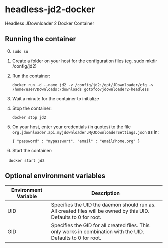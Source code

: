 # headless-jd2-docker
Headless JDownloader 2 Docker Container

## Running the container
0.  `sudo su`
1.  Create a folder on your host for the configuration files (eg. sudo mkdir /config/jd2)
2.  Run the container:

    `docker run -d --name jd2 -v /config/jd2:/opt/JDownloader/cfg -v /home/user/Downloads:/downloads gotofoo/jdownloader2-headless`
3.  Wait a minute for the container to initialize
4.  Stop the container:
    
    `docker stop jd2`
5.  On your host, enter your credentials (in quotes) to the file `org.jdownloader.api.myjdownloader.MyJDownloaderSettings.json` as in:
    
    `{ "password" : "mypasswort", "email" : "email@home.org" }`
6.  Start the container:

    `docker start jd2`
    
## Optional environment variables
|Environment Variable|Description|
|--------------------|-----------|
|UID|Specifies the UID the daemon should run as. All created files will be owned by this UID. Defaults to 0 for root.|
|GID|Specifies the GID for all created files. This only works in combination with the UID. Defaults to 0 for root.|
